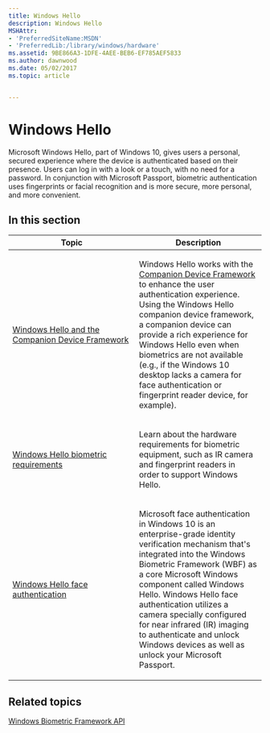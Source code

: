 ```yaml
---
title: Windows Hello
description: Windows Hello
MSHAttr:
- 'PreferredSiteName:MSDN'
- 'PreferredLib:/library/windows/hardware'
ms.assetid: 9BE866A3-1DFE-4AEE-BEB6-EF785AEF5833
ms.author: dawnwood
ms.date: 05/02/2017
ms.topic: article


---
```


# Windows Hello


Microsoft Windows Hello, part of Windows 10, gives users a personal, secured experience where the device is authenticated based on their presence. Users can log in with a look or a touch, with no need for a password. In conjunction with Microsoft Passport, biometric authentication uses fingerprints or facial recognition and is more secure, more personal, and more convenient. 

## In this section


<table>
<colgroup>
<col width="50%" />
<col width="50%" />
</colgroup>
<thead>
<tr class="header">
<th>Topic</th>
<th>Description</th>
</tr>
</thead>
<tbody>
<tr class="even">
<td><p><a href="windows-hello-companion-device-framework.md" data-raw-source="[Windows Hello and the Companion Device Framework](windows-hello-companion-device-framework.md)">Windows Hello and the Companion Device Framework</a></p></td>
<td><p>Windows Hello works with the <a href="https://msdn.microsoft.com/en-us/windows/uwp/security/companion-device-unlock" data-raw-source="[Companion Device Framework](https://msdn.microsoft.com/en-us/windows/uwp/security/companion-device-unlock)">Companion Device Framework</a> to enhance the user authentication experience. Using the Windows Hello companion device framework, a companion device can provide a rich experience for Windows Hello even when biometrics are not available (e.g., if the Windows 10 desktop lacks a camera for face authentication or fingerprint reader device, for example).</p></td>
</tr>
<tr class="odd">
<td><p><a href="windows-hello-biometric-requirements.md" data-raw-source="[Windows Hello biometric requirements](windows-hello-biometric-requirements.md)">Windows Hello biometric requirements</a></p></td>
<td><p>Learn about the hardware requirements for biometric equipment, such as IR camera and fingerprint readers in order to support Windows Hello.</p></td>
</tr>
<tr class="even">
<td><p><a href="windows-hello-face-authentication.md" data-raw-source="[Windows Hello face authentication](windows-hello-face-authentication.md)">Windows Hello face authentication</a></p></td>
<td><p>Microsoft face authentication in Windows 10 is an enterprise-grade identity verification mechanism that&#39;s integrated into the Windows Biometric Framework (WBF) as a core Microsoft Windows component called Windows Hello. Windows Hello face authentication utilizes a camera specially configured for near infrared (IR) imaging to authenticate and unlock Windows devices as well as unlock your Microsoft Passport.</p></td>
</tr>
</tbody>
</table>

 

## Related topics


[Windows Biometric Framework API]( http://go.microsoft.com/fwlink/?LinkId=624455)

 

 







